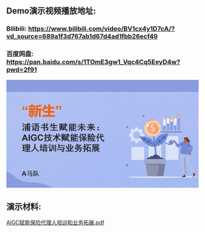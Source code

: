 ## Demo演示视频播放地址:

### Bilibili: https://www.bilibili.com/video/BV1cx4y1D7cA/?vd_source=689a1f3d767ab1d67d4ad1fbb26ecf49

### 百度网盘: https://pan.baidu.com/s/1TOmE3gw1_Vqc4Cq5EeyD4w?pwd=2f91 

![image info](./ppt.jpg)

## 演示材料:
[AIGC赋能保险代理人培训和业务拓展.pdf](./AIGC赋能保险代理人培训和业务拓展.pdf)
